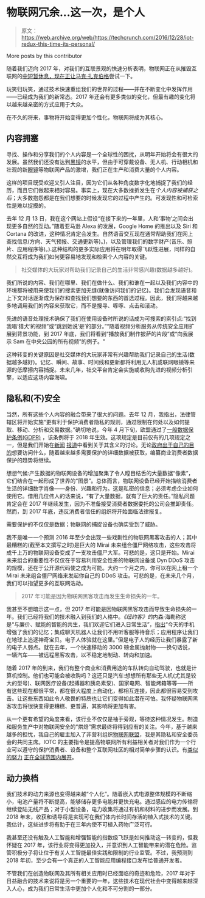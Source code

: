 # 物联网冗余...这一次，是个人 

> 原文：<https://web.archive.org/web/https://techcrunch.com/2016/12/28/iot-redux-this-time-its-personal/>

More posts by this contributor

随着我们迈向 2017 年，对我们的互联景观的快速分析表明，物联网正在从摧毁互联网的[中短暂休息，现在正让](https://web.archive.org/web/20221205203003/http://motherboard.vice.com/read/blame-the-internet-of-things-for-destroying-the-internet-today)[马克·扎克伯格](https://web.archive.org/web/20221205203003/https://medium.freecodecamp.com/mark-zuckerberg-is-the-most-powerful-person-on-earth-but-is-he-responsible-5fbcaeb29ee1#.4d7nr21dk)尝试一下。

玩笑归玩笑，通过技术快速重组我们的世界的过程——并在不断变化中发挥作用——已经成为我们的新常态。2017 年还会有更多类似的变化，但最有趣的变化将以越来越亲密的方式应用于大众。

在不久的将来，事物将开始变得更加个性化，物联网将成为其核心。

## 内容拥塞

寻找、操作和分享我们的个人内容是一个全球性的困扰，从明年开始将会有很大的发展。虽然我们还没有达到[黑镜](https://web.archive.org/web/20221205203003/https://en.wikipedia.org/wiki/The_Entire_History_of_You)的水平，但由于可穿戴设备、无人机、行动相机和壮观的新[眼镜](https://web.archive.org/web/20221205203003/https://www.spectacles.com/)等物联网产品的激增，我们正在生产和消费大量的个人内容。

这样的项目既受欢迎又引人注目，因为它们从各种角度数字化地捕捉了我们的经历，而且它们做起来相对容易。事实上，现在大多数挫折发生在*个人内容被捕获之后*；大多数抱怨都是在我们想要的时候发现它的过程中产生的。可发现性和可检索性是难以捉摸的。

去年 12 月 13 日，我在这个网站上假设“在接下来的一年里，人和‘事物’之间会出现更多自然的互动。”随着亚马逊 Alexa 的发展，Google Home 的推出以及 Siri 和 Cortana 的改进，这种情况肯定会发生。自然语音交互现在通常帮助我们在网上查找信息(方向、天气预报、交通更新等)。)，以及管理我们的数字财产(音乐、照片、应用程序等)。).这种结构的更多实际应用将在明年取得飞跃性进展，同样的自然交互将成为我们如何更容易地发现和检索个人内容的关键。

> 社交媒体的大玩家对帮助我们记录自己的生活非常感兴趣(数据越多越好)。

我们所说的内容、我们在哪里、我们在做什么、我们和谁在一起以及我们内容中的环境都将被用来使我们的搜索更加无缝(就像访问我们的记忆)。我们会发现语音和上下文对话逐渐成为保存和查找我们想要的东西的首选过程。因此，我们将越来越多地调用我们的内容来获取它，而不是搜寻、啄啄、点击和滚动。

先进的语音处理技术确保了我们在使用设备时所说的话成为可搜索的索引点:“找到我唱‘猎犬’的视频”或“跳到她说‘是’的部分。”“随着视频分析服务从传统安全应用扩展到背景功能，到 2017 年底，我们将看到“播放我们制作披萨的片段”或“向我展示 Sam 在中央公园的所有视频”的例子。"

这种转变的关键原因是社交媒体的大玩家非常有兴趣帮助我们记录自己的生活(数据越多越好)。记忆、瞬间、故事、时间线和更新都将利用无人机或联网眼镜等来源的低摩擦内容捕捉。未来几年，社交平台肯定会实施或收购先进的视频分析引擎，以适应这场内容海啸。

## 隐私和(不)安全

当然，所有这些个人内容的融合带来了很大的问题。去年 12 月，我指出，法律管辖区将开始实施“更有利于保护消费者隐私的规则，通过限制在何处以及如何提取、移动、分析和交易数据。”确切地说，今年 4 月下旬，欧盟通过了[一般数据保护条例(GDPR)](https://web.archive.org/web/20221205203003/https://en.wikipedia.org/wiki/General_Data_Protection_Regulation) ，该条例将于 2018 年生效。这项规定是目前仅有的几项规定之一，但是我们开始在[新闻](https://web.archive.org/web/20221205203003/http://www.computerweekly.com/podcast/GDPR-and-Trump-changes-will-dominate-storage-and-compliance-in-2017) [报道](https://web.archive.org/web/20221205203003/http://www.natlawreview.com/article/despite-brexit-uk-to-implement-eu-general-data-protection-regulation-0)中看到关于其含义的讨论。无论[政府出于自己的](https://web.archive.org/web/20221205203003/https://www.technologyreview.com/s/602953/congress-is-about-to-expand-government-hacking-powers/?utm_source=MIT+TR+Newsletters&utm_campaign=53275a1342-newsletters-the-download&utm_medium=email&utm_term=0_997ed6f472-53275a1342-154281525&goal=0_997e)[目的](https://web.archive.org/web/20221205203003/https://www.theguardian.com/world/2016/nov/29/snoopers-charter-bill-becomes-law-extending-uk-state-surveillance?utm_source=MIT+TR+Newsletters&utm_campaign=53275a1342-newsletters-the-download&utm_medium=email&utm_term=0_997ed6f472-53275a1342-154281)想要访问什么，随着越来越多需要保护的详细数据被获取，编纂商业消费者数据保护的趋势将继续。

想想气候:产生数据的物联网设备的增加聚集了令人瞠目结舌的大量数据“像素”，它们结合在一起形成了世界的“图景”。总体而言，物联网设备已经开始描绘消费者生活的详细数字肖像——身份、兴趣和行为。这是私密的信息；必须考虑企业如何使用它。借用几位伟人的话来说，“有了大量数据，就有了巨大的责任。”隐私问题肯定会在 2017 年继续发生，因为不准备接受消费者数据委托的公司会推卸责任。然而，到 2017 年底，违反消费者信任的组织将开始面临法律报复。

需要保护的不仅仅是数据；物联网的捕捉设备也确实受到了威胁。

我不是唯一一个预测 2016 年至少会出现一些戏剧性的物联网黑客攻击的人；其中最糟糕的(截至本文撰写之时)是巨大的 Mirai 未来组合僵尸网络攻击，这些攻击将成千上万的物联网设备变成了一支攻击僵尸大军。可悲的是，这只是开始。Mirai 未来组合的重要性不仅仅在于容易利用安全性差的物联网设备或 Dyn DDoS 攻击的规模，还在于公开源代码使之成为可能。大约一个月之内，你可以在网上租一个 Mirai 未来组合僵尸网络来发起你自己的 DDoS 攻击。可悲的是，在未来几个月，我们可以指望更多的互联网浩劫。

> 2017 年可能是因为物联网黑客攻击而发生生命损失的一年。

我甚至不想暗示这一点，但 2017 年可能是因物联网黑客攻击而导致生命损失的一年。我们已经将我们的技术融入到我们的人格中。*《纽约客》的*内森·海勒称这是“与廉价、赋能的智能的共生，我们欢迎它们进入日常生活”，[指出](https://web.archive.org/web/20221205203003/http://www.newyorker.com/magazine/2016/11/28/if-animals-have-rights-should-robots)“今天的手机增强了我们的记忆；集成聊天机器人让我们不用听客服等待音乐；应用程序让我们在地球上追逐神奇宝贝。电子人体验就在这里。”但是电子人的经历让我们暴露了新的电子人弱点。就在去年，一个快速移动的 3000 磅金属抛射物——换句话说，一辆汽车——被远程黑客攻击，以不稳定地制动、转向和加速。

随着 2017 年的到来，我们有整个商业和消费用途的车队转向自动驾驶，也就是计算机控制。他们也可能会被收购吗？这还只是汽车:想想所有那些无人机(尤其是较大的型号)、联网医疗设备(起搏器和胰岛素泵)、国家电网、智能烤箱等等——所有这些现在都很平常，都在很大程度上自动化，都相互连接，因此都很容易受到攻击。让这些东西如此令人敬畏的特质也让它们变得如此潜在可怕。我怀疑物联网黑客攻击将很快变得更糟糕、更普遍，其影响将更加有害。

从一个更有希望的角度来看，该行业不仅仅是袖手旁观，等待这种情况发生。制造和服务生产中对物联网安全的“烘焙”需求最终将得到应有的关注。今年，基于越来越多的担忧，我自己的雇主加入了非营利组织[物联网联盟](https://web.archive.org/web/20221205203003/http://iofthings.org/)，我是其隐私和安全委员会的共同主席。IOTC 的主要指令是提高物联网所有利益相关者对我们作为一个行业可以遵守的保护消费者、设备和整个互联网社区的相对简单步骤的认识。有[类似](https://web.archive.org/web/20221205203003/https://www.aisa.org.au/) [的努力](https://web.archive.org/web/20221205203003/http://www.iiconsortium.org/) [正在全球范围内展开](https://web.archive.org/web/20221205203003/http://www.ipso-alliance.org/)。

## 动力换档

我们技术的动力来源也变得越来越“个人化”。随着嵌入式电源整体规模的不断缩小，电池产量将不断提高，能够储存更多电能并更快充电。通过感应的电力传输将继续登陆无线产品；对于小型设备，电力收集将通过有机和材料的进步而发展。到 2018 年末，收获和诱导将是实现可在我们体内长时间存活的植入式技术的关键。我估计，这些进步将有助于在三年内使不可植入药物广泛可行。

我甚至还没有触及人工智能和增强智能的指数级飞跃是如何推动这一转变的，但我怀疑在 2017 年，该行业将变得更加投入，并意识到人工智能带来的潜在危险。监管积极分子将让位于有关人工智能最佳实践和限制的行业监管。不过，我预测到 2018 年初，至少会有一个真正的人工智能应用编程接口发布给普通开发者。

不管我们在创造物联网及其所有相关应用时已经面临的奇迹和危险，2017 年对于日益融合的技术来说将是另一个重要的一年，这些技术在现代社会中变得越来越深入人心，成为我们日常生活中更加个人化和不可分割的一部分。
